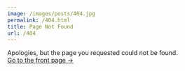 ```yaml
---
image: /images/posts/404.jpg
permalink: /404.html
title: Page Not Found
url: /404
---
```



Apologies, but the page you requested could not be found. <br />
<a class="error-link" href="{{ site.baseurl }}/">Go to the front page &rarr;</a>